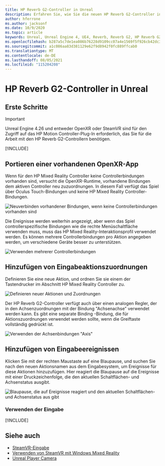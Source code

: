 ```yaml
---
title: HP Reverb G2-Controller in Unreal
description: Erfahren Sie, wie Sie die neuen HP Reverb G2-Controller in OpenXR und SteamVR für Unreal Mixed Reality-Anwendungen verwenden.
author: hferrone
ms.author: jacksonf
ms.date: 10/9/2020
ms.topic: article
keywords: Unreal, Unreal Engine 4, UE4, Reverb, Reverb G2, HP Reverb G2, Mixed Reality, Entwicklung, Motion Controller, Benutzereingabe, Features, neues Projekt, Emulator, Dokumentation, Leitfäden, Features, Hologramme, Spieleentwicklung, Mixed Reality-Headset, Windows Mixed Reality-Headset, Virtual Reality-Headset
ms.openlocfilehash: b287a5c7de1ea086b76228d9109cc07a4e1569f5f926cb42dc3e37cc2a3bb916
ms.sourcegitcommit: a1c086aa83d381129e62f9d8942f0fc889ffcab0
ms.translationtype: MT
ms.contentlocale: de-DE
ms.lasthandoff: 08/05/2021
ms.locfileid: "115204208"
---
```

# <a name="hp-reverb-g2-controllers-in-unreal"></a>HP Reverb G2-Controller in Unreal 

## <a name="getting-started"></a>Erste Schritte

> [!IMPORTANT]
> Unreal Engine 4.26 und entweder OpenXR oder SteamVR sind für den Zugriff auf das HP Motion Controller-Plug-In erforderlich, das Sie für die Arbeit mit den HP Reverb G2-Controllern benötigen.

[!INCLUDE[](includes/tabs-g2-controllers-in-unreal.md)]

## <a name="porting-an-existing-openxr-app"></a>Portieren einer vorhandenen OpenXR-App 

Wenn für den HP Mixed Reality Controller keine Controllerbindungen vorhanden sind, versucht die OpenXR-Runtime, vorhandene Bindungen dem aktiven Controller neu zuzuordnungen.  In diesem Fall verfügt das Spiel über Oculus Touch-Bindungen und keine HP Mixed Reality Controller-Bindungen.

![Neuverbinden vorhandener Bindungen, wenn keine Controllerbindungen vorhanden sind](images/reverb-g2-img-04.png)

Die Ereignisse werden weiterhin angezeigt, aber wenn das Spiel controllerspezifische Bindungen wie die rechte Menüschaltfläche verwenden muss, muss das HP Mixed Reality-Interaktionsprofil verwendet werden.  Es können mehrere Controllerbindungen pro Aktion angegeben werden, um verschiedene Geräte besser zu unterstützen.
   
![Verwenden mehrerer Controllerbindungen](images/reverb-g2-img-05.png)

## <a name="adding-input-action-mappings"></a>Hinzufügen von Eingabeaktionszuordnungen 

Definieren Sie eine neue Aktion, und ordnen Sie sie einem der Tastendrucker im Abschnitt HP Mixed Reality Controller zu.

![Definieren neuer Aktionen und Zuordnungen](images/reverb-g2-img-02.png)

Der HP Reverb G2-Controller verfügt auch über einen analogen Regler, der in den Achsenzuordnungen mit der Bindung "Achsenachse" verwendet werden kann.  Es gibt eine separate Binding -Bindung, die für Aktionszuordnungen verwendet werden sollte, wenn die Greiftaste vollständig gedrückt ist. 

![Verwenden der Achsenbindungen "Axis"](images/reverb-g2-img-03.png)

## <a name="adding-input-events"></a>Hinzufügen von Eingabeereignissen

Klicken Sie mit der rechten Maustaste auf eine Blaupause, und suchen Sie nach den neuen Aktionsnamen aus dem Eingabesystem, um Ereignisse für diese Aktionen hinzuzufügen.  Hier reagiert die Blaupause auf die Ereignisse mit einer Druckzeichenfolge, die den aktuellen Schaltflächen- und Achsenstatus ausgibt.

![Blaupause, die auf Ereignisse reagiert und den aktuellen Schaltflächen- und Achsenstatus aus gibt](images/reverb-g2-img-06.png)

### <a name="using-input"></a>Verwenden der Eingabe 

[!INCLUDE[](includes/tabs-g2-controller-mapping-in-unreal.md)]

## <a name="see-also"></a>Siehe auch
* [SteamVR-Eingabe](https://docs.unrealengine.com/Platforms/VR/SteamVR/HowTo/SteamVRInput/index.html)
* [Verwenden von SteamVR mit Windows Mixed Reality](/windows/mixed-reality/enthusiast-guide/using-steamvr-with-windows-mixed-reality)
* [Unreal Player Camera](https://docs.unrealengine.com/Programming/Tutorials/PlayerCamera/3/index.html)